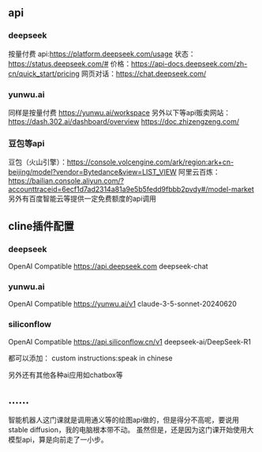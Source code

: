 ## api
### deepseek
按量付费
api:https://platform.deepseek.com/usage 
状态：https://status.deepseek.com/#
价格：https://api-docs.deepseek.com/zh-cn/quick_start/pricing
网页对话：https://chat.deepseek.com/

### yunwu.ai
同样是按量付费
https://yunwu.ai/workspace
另外以下等api贩卖网站：
https://dash.302.ai/dashboard/overview
https://doc.zhizengzeng.com/

### 豆包等api
豆包（火山引擎）：https://console.volcengine.com/ark/region:ark+cn-beijing/model?vendor=Bytedance&view=LIST_VIEW
阿里云百炼：https://bailian.console.aliyun.com/?accounttraceid=6ecf1d7ad2314a81a9e5b5fedd9fbbb2pvdy#/model-market
另外有百度智能云等提供一定免费额度的api调用

## cline插件配置
### deepseek
OpenAI Compatible
https://api.deepseek.com
deepseek-chat

### yunwu.ai 
OpenAI Compatible
https://yunwu.ai/v1
claude-3-5-sonnet-20240620

### siliconflow
OpenAI Compatible
https://api.siliconflow.cn/v1
deepseek-ai/DeepSeek-R1

都可以添加：
custom instructions:speak in chinese

另外还有其他各种ai应用如chatbox等

## ……
智能机器人这门课就是调用通义等的绘图api做的，但是得分不高呢，要说用stable diffusion，我的电脑根本带不动。
虽然但是，还是因为这门课开始使用大模型api，算是向前走了一小步。